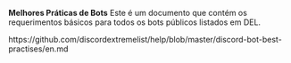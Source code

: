 **Melhores Práticas de Bots** Este é um documento que contém os requerimentos básicos para todos os bots públicos listados em DEL.

https\://github.com/discordextremelist/help/blob/master/discord-bot-best-practises/en.md